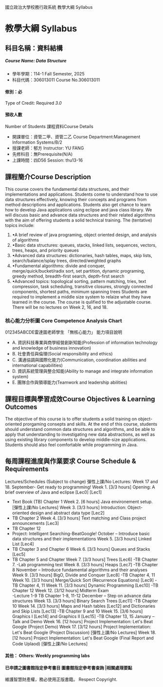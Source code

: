 國立政治大學校務行政系統 教學大綱 Syllabus
# 教學大綱 Syllabus
##  科目名稱：資料結構 
#####  Course Name: Data Structure
  * 學年學期：114-1 Fall Semester, 2025 
  * 科目代碼：306013011 Course No.306013011
#### 修別：必
Type of Credit: Required 
_3.0_
#### 預收人數
Number of Students
課程資料Course Details
  * 開課單位：資管二甲、資管二乙 Course Department:Management Information Systems/B/2 
  * 授課老師：郁方 Instructor: YU FANG 
  * 先修科目：無Prerequisite(N/A)
  * 上課時間：四D56 Session: thu13-16
##  課程簡介Course Description
This course covers the fundamental data structures, and their implementations and applications. Students come to understand how to use data structures effectively, knowing their concepts and programs from method descriptions and applications. Students also get chance to learn how to develop Java applications using eclipse and java class library. 
We will discuss basic and advance data structures and their related algorithms with the aim of offering students a solid technical training. The (tentative) topics include:
  1. •A brief review of java programing, object oriented design, and analysis of algorithms
  2. •Basic data structures: queues, stacks, linked lists, sequences, vectors, trees, heaps, and priority queues
  3. •Advanced data structures: dictionaries, hash tables, maps, skip lists, search/balance/splay trees, directed/weighted graphs
  4. •Fundamental algorithms: divide and conquer, merge/quick/bucket/radix sort, set partition, dynamic programing, greedy method, breadth-first search, depth-first search
  5. •Advanced topics: topological sorting, pattern matching, tries, text compression, task scheduling, transitive closures, strongly connected components, shortest paths, minimum spanning trees 
Students are required to implement a middle size system to relaize what they have learned in the course. The course is qulified to the adjustable course. There will be no lectures on Week 2, 16, and 18.
###  核心能力分析圖 Core Competence Analysis Chart
012345ABCDE雷達圖老師學生
「無核心能力」 
能力項目說明
  * A. 資訊科技專業與商學經營創新知能(Profession of information technology and knowledge of business innovation)
  * B. 社會責任與倫理(Social responsibility and ethics)
  * C. 溝通協調與國際化能力(Communication, coordination abilities and international capabilities)
  * D. 資訊系統管理與整合知能(Ability to manage and integrate information system)
  * E. 團隊合作與領導能力(Teamwork and leadership abilities)
##  課程目標與學習成效Course Objectives & Learning Outcomes 
The objective of this course is to offer students a solid training on object-oriented prorgaming consepts and skills. At the end of this course, students should understand common data structures and algorithms, and be able to apply that understanding to investigating new data abstractions, as well as using existing library components to develop middle-size applications. Students should also feel comfortable while programming in Java.
##  每周課程進度與作業要求 Course Schedule & Requirements
Lectures/Schedules (Subject to change)
彈性上課/No Lectures: Week 17 and 18.
September- Get ready to programming!
Week 1. [3/3 hours] Opening: A brief overview of Java and eclipse [Lec0] [Lec1]  
- Text Book (TB) Chapter 1
Week 2. [6 hours] Java environement setup. [彈性上課/No Lectures]
Week 3. [3/3 hours] Introduction: Object-oriented design and abstract data type [Lec2]  
- TB Chapter 2
Week 4. [3/3 hours] Text matching and Class project announcements [Lec3]  
- TB Chapter 12   
- Project: Intelligent Searching-BeatGoogle!
October – Introduce basic data structures and their implementations
Week 5. [3/3 hours] Linked List [Lec4]  
- TB Chapter 3 and Chapter 6 
Week 6. [3/3 hours] Queues and Stacks [Lec5]   
- TB Chapter 5 and Chapter
Week 7. [3/3 hours] Trees [Lec6]
-TB Chapter 7. 
-Lab programming test
Week 8. [3/3 hours] Heaps [Lec7] 
-TB Chapter 8
November – Introduce fundamental algorithms and their analyses
Week 9. [3/3 hours] BigO, Divide and Conquer [Lec8] 
-TB Chapter 4, 11
Week 10. [3/3 hours] Merge/Quick Sort (Recurrence Equations) [Lec9]
-TB Chapter 4, 11
Week 11. [3/3 hours] Dynamic Programming [Lec10]
-TB Chapter 12
Week 12. [3/12 hours] Midterm Exam   
-Lecture 1-9 TB Chapter 1-8, 11-12
December – Step on advance data structures
Week 13. [3/3 hours] Binary Search Trees [Lec11]
-TB Chapter 10
Week 14. [3/3 hours] Maps and Hash tables [Lec12] and Dictionaries and Skip Lists [Lec13] 
-TB Chapter 9 and 10
Week 15. [3/6 hours] Graphics I [Lec14] and Graphics II [Lec15] 
-TB Chapter 13, 15
January – Talk and Demo 
Week 16. [12 hours] Project Implementation: Let's Beat Google (Project Demo)
Week 17. [3/12 hours] Project Implementation: Let's Beat Google (Project Discussion) [彈性上課/No Lectures]
Week 18. [12 hours] Project Implementation: Let's Beat Google (Final Report and Code Uplaod) [彈性上課/No Lectures]
####  其他： Others: Weekly programming labs 
####  已申請之圖書館指定參考書目  圖書館指定參考書查詢 |相關處理要點
維護智慧財產權，務必使用正版書籍。 Respect Copyright.